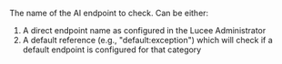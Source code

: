 The name of the AI endpoint to check. Can be either:

1. A direct endpoint name as configured in the Lucee Administrator
2. A default reference (e.g., "default:exception") which will check if a default endpoint is configured for that category